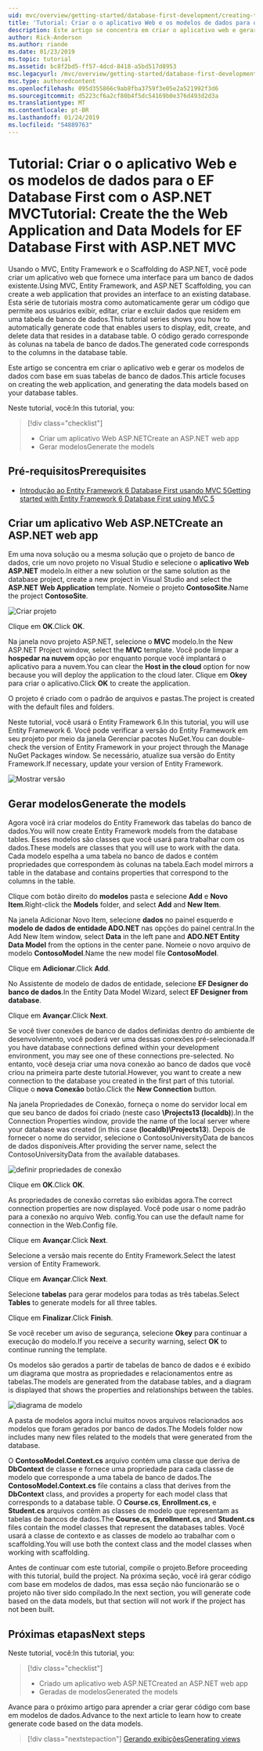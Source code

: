 ```yaml
---
uid: mvc/overview/getting-started/database-first-development/creating-the-web-application
title: 'Tutorial: Criar o o aplicativo Web e os modelos de dados para o EF Database First com o ASP.NET MVC'
description: Este artigo se concentra em criar o aplicativo web e gerar os modelos de dados com base em suas tabelas de banco de dados.
author: Rick-Anderson
ms.author: riande
ms.date: 01/23/2019
ms.topic: tutorial
ms.assetid: bc8f2bd5-ff57-4dcd-8418-a5bd517d8953
msc.legacyurl: /mvc/overview/getting-started/database-first-development/creating-the-web-application
msc.type: authoredcontent
ms.openlocfilehash: 095d355866c9ab8fba3759f3e05e2a521992f3d6
ms.sourcegitcommit: d5223cf6a2cf80b4f5dc54169b0e376d493d2d3a
ms.translationtype: MT
ms.contentlocale: pt-BR
ms.lasthandoff: 01/24/2019
ms.locfileid: "54889763"
---
```

# <a name="tutorial-create-the-the-web-application-and-data-models-for-ef-database-first-with-aspnet-mvc"></a><span data-ttu-id="1cafd-103">Tutorial: Criar o o aplicativo Web e os modelos de dados para o EF Database First com o ASP.NET MVC</span><span class="sxs-lookup"><span data-stu-id="1cafd-103">Tutorial: Create the the Web Application and Data Models for EF Database First with ASP.NET MVC</span></span>

 <span data-ttu-id="1cafd-104">Usando o MVC, Entity Framework e o Scaffolding do ASP.NET, você pode criar um aplicativo web que fornece uma interface para um banco de dados existente.</span><span class="sxs-lookup"><span data-stu-id="1cafd-104">Using MVC, Entity Framework, and ASP.NET Scaffolding, you can create a web application that provides an interface to an existing database.</span></span> <span data-ttu-id="1cafd-105">Esta série de tutoriais mostra como automaticamente gerar um código que permite aos usuários exibir, editar, criar e excluir dados que residem em uma tabela de banco de dados.</span><span class="sxs-lookup"><span data-stu-id="1cafd-105">This tutorial series shows you how to automatically generate code that enables users to display, edit, create, and delete data that resides in a database table.</span></span> <span data-ttu-id="1cafd-106">O código gerado corresponde às colunas na tabela de banco de dados.</span><span class="sxs-lookup"><span data-stu-id="1cafd-106">The generated code corresponds to the columns in the database table.</span></span>

<span data-ttu-id="1cafd-107">Este artigo se concentra em criar o aplicativo web e gerar os modelos de dados com base em suas tabelas de banco de dados.</span><span class="sxs-lookup"><span data-stu-id="1cafd-107">This article focuses on creating the web application, and generating the data models based on your database tables.</span></span>

<span data-ttu-id="1cafd-108">Neste tutorial, você:</span><span class="sxs-lookup"><span data-stu-id="1cafd-108">In this tutorial, you:</span></span>

> [!div class="checklist"]
> * <span data-ttu-id="1cafd-109">Criar um aplicativo Web ASP.NET</span><span class="sxs-lookup"><span data-stu-id="1cafd-109">Create an ASP.NET web app</span></span>
> * <span data-ttu-id="1cafd-110">Gerar modelos</span><span class="sxs-lookup"><span data-stu-id="1cafd-110">Generate the models</span></span>

## <a name="prerequisites"></a><span data-ttu-id="1cafd-111">Pré-requisitos</span><span class="sxs-lookup"><span data-stu-id="1cafd-111">Prerequisites</span></span>

* [<span data-ttu-id="1cafd-112">Introdução ao Entity Framework 6 Database First usando MVC 5</span><span class="sxs-lookup"><span data-stu-id="1cafd-112">Getting started with Entity Framework 6 Database First using MVC 5</span></span>](setting-up-database.md)

## <a name="create-an-aspnet-web-app"></a><span data-ttu-id="1cafd-113">Criar um aplicativo Web ASP.NET</span><span class="sxs-lookup"><span data-stu-id="1cafd-113">Create an ASP.NET web app</span></span>

<span data-ttu-id="1cafd-114">Em uma nova solução ou a mesma solução que o projeto de banco de dados, crie um novo projeto no Visual Studio e selecione o **aplicativo Web ASP.NET** modelo.</span><span class="sxs-lookup"><span data-stu-id="1cafd-114">In either a new solution or the same solution as the database project, create a new project in Visual Studio and select the **ASP.NET Web Application** template.</span></span> <span data-ttu-id="1cafd-115">Nomeie o projeto **ContosoSite**.</span><span class="sxs-lookup"><span data-stu-id="1cafd-115">Name the project **ContosoSite**.</span></span>

![Criar projeto](creating-the-web-application/_static/image1.png)

<span data-ttu-id="1cafd-117">Clique em **OK**.</span><span class="sxs-lookup"><span data-stu-id="1cafd-117">Click **OK**.</span></span>

<span data-ttu-id="1cafd-118">Na janela novo projeto ASP.NET, selecione o **MVC** modelo.</span><span class="sxs-lookup"><span data-stu-id="1cafd-118">In the New ASP.NET Project window, select the **MVC** template.</span></span> <span data-ttu-id="1cafd-119">Você pode limpar a **hospedar na nuvem** opção por enquanto porque você implantará o aplicativo para a nuvem.</span><span class="sxs-lookup"><span data-stu-id="1cafd-119">You can clear the **Host in the cloud** option for now because you will deploy the application to the cloud later.</span></span> <span data-ttu-id="1cafd-120">Clique em **Okey** para criar o aplicativo.</span><span class="sxs-lookup"><span data-stu-id="1cafd-120">Click **OK** to create the application.</span></span>

<span data-ttu-id="1cafd-121">O projeto é criado com o padrão de arquivos e pastas.</span><span class="sxs-lookup"><span data-stu-id="1cafd-121">The project is created with the default files and folders.</span></span>

<span data-ttu-id="1cafd-122">Neste tutorial, você usará o Entity Framework 6.</span><span class="sxs-lookup"><span data-stu-id="1cafd-122">In this tutorial, you will use Entity Framework 6.</span></span> <span data-ttu-id="1cafd-123">Você pode verificar a versão do Entity Framework em seu projeto por meio da janela Gerenciar pacotes NuGet.</span><span class="sxs-lookup"><span data-stu-id="1cafd-123">You can double-check the version of Entity Framework in your project through the Manage NuGet Packages window.</span></span> <span data-ttu-id="1cafd-124">Se necessário, atualize sua versão do Entity Framework.</span><span class="sxs-lookup"><span data-stu-id="1cafd-124">If necessary, update your version of Entity Framework.</span></span>

![Mostrar versão](creating-the-web-application/_static/image3.png)

## <a name="generate-the-models"></a><span data-ttu-id="1cafd-126">Gerar modelos</span><span class="sxs-lookup"><span data-stu-id="1cafd-126">Generate the models</span></span>

<span data-ttu-id="1cafd-127">Agora você irá criar modelos do Entity Framework das tabelas do banco de dados.</span><span class="sxs-lookup"><span data-stu-id="1cafd-127">You will now create Entity Framework models from the database tables.</span></span> <span data-ttu-id="1cafd-128">Esses modelos são classes que você usará para trabalhar com os dados.</span><span class="sxs-lookup"><span data-stu-id="1cafd-128">These models are classes that you will use to work with the data.</span></span> <span data-ttu-id="1cafd-129">Cada modelo espelha a uma tabela no banco de dados e contém propriedades que correspondem às colunas na tabela.</span><span class="sxs-lookup"><span data-stu-id="1cafd-129">Each model mirrors a table in the database and contains properties that correspond to the columns in the table.</span></span>

<span data-ttu-id="1cafd-130">Clique com botão direito do **modelos** pasta e selecione **Add** e **Novo Item**.</span><span class="sxs-lookup"><span data-stu-id="1cafd-130">Right-click the **Models** folder, and select **Add** and **New Item**.</span></span>

<span data-ttu-id="1cafd-131">Na janela Adicionar Novo Item, selecione **dados** no painel esquerdo e **modelo de dados de entidade ADO.NET** nas opções do painel central.</span><span class="sxs-lookup"><span data-stu-id="1cafd-131">In the Add New Item window, select **Data** in the left pane and **ADO.NET Entity Data Model** from the options in the center pane.</span></span> <span data-ttu-id="1cafd-132">Nomeie o novo arquivo de modelo **ContosoModel**.</span><span class="sxs-lookup"><span data-stu-id="1cafd-132">Name the new model file **ContosoModel**.</span></span>

<span data-ttu-id="1cafd-133">Clique em **Adicionar**.</span><span class="sxs-lookup"><span data-stu-id="1cafd-133">Click **Add**.</span></span>

<span data-ttu-id="1cafd-134">No Assistente de modelo de dados de entidade, selecione **EF Designer do banco de dados**.</span><span class="sxs-lookup"><span data-stu-id="1cafd-134">In the Entity Data Model Wizard, select **EF Designer from database**.</span></span>

<span data-ttu-id="1cafd-135">Clique em **Avançar**.</span><span class="sxs-lookup"><span data-stu-id="1cafd-135">Click **Next**.</span></span>

<span data-ttu-id="1cafd-136">Se você tiver conexões de banco de dados definidas dentro do ambiente de desenvolvimento, você poderá ver uma dessas conexões pré-selecionada.</span><span class="sxs-lookup"><span data-stu-id="1cafd-136">If you have database connections defined within your development environment, you may see one of these connections pre-selected.</span></span> <span data-ttu-id="1cafd-137">No entanto, você deseja criar uma nova conexão ao banco de dados que você criou na primeira parte deste tutorial.</span><span class="sxs-lookup"><span data-stu-id="1cafd-137">However, you want to create a new connection to the database you created in the first part of this tutorial.</span></span> <span data-ttu-id="1cafd-138">Clique o **nova Conexão** botão.</span><span class="sxs-lookup"><span data-stu-id="1cafd-138">Click the **New Connection** button.</span></span>

<span data-ttu-id="1cafd-139">Na janela Propriedades de Conexão, forneça o nome do servidor local em que seu banco de dados foi criado (neste caso **\Projects13 (localdb)**).</span><span class="sxs-lookup"><span data-stu-id="1cafd-139">In the Connection Properties window, provide the name of the local server where your database was created (in this case **(localdb)\Projects13**).</span></span> <span data-ttu-id="1cafd-140">Depois de fornecer o nome do servidor, selecione o ContosoUniversityData de bancos de dados disponíveis.</span><span class="sxs-lookup"><span data-stu-id="1cafd-140">After providing the server name, select the ContosoUniversityData from the available databases.</span></span>

![definir propriedades de conexão](creating-the-web-application/_static/image8.png)

<span data-ttu-id="1cafd-142">Clique em **OK**.</span><span class="sxs-lookup"><span data-stu-id="1cafd-142">Click **OK**.</span></span>

<span data-ttu-id="1cafd-143">As propriedades de conexão corretas são exibidas agora.</span><span class="sxs-lookup"><span data-stu-id="1cafd-143">The correct connection properties are now displayed.</span></span> <span data-ttu-id="1cafd-144">Você pode usar o nome padrão para a conexão no arquivo Web. config.</span><span class="sxs-lookup"><span data-stu-id="1cafd-144">You can use the default name for connection in the Web.Config file.</span></span>

<span data-ttu-id="1cafd-145">Clique em **Avançar**.</span><span class="sxs-lookup"><span data-stu-id="1cafd-145">Click **Next**.</span></span>

<span data-ttu-id="1cafd-146">Selecione a versão mais recente do Entity Framework.</span><span class="sxs-lookup"><span data-stu-id="1cafd-146">Select the latest version of Entity Framework.</span></span>

<span data-ttu-id="1cafd-147">Clique em **Avançar**.</span><span class="sxs-lookup"><span data-stu-id="1cafd-147">Click **Next**.</span></span>

<span data-ttu-id="1cafd-148">Selecione **tabelas** para gerar modelos para todas as três tabelas.</span><span class="sxs-lookup"><span data-stu-id="1cafd-148">Select **Tables** to generate models for all three tables.</span></span>

<span data-ttu-id="1cafd-149">Clique em **Finalizar**.</span><span class="sxs-lookup"><span data-stu-id="1cafd-149">Click **Finish**.</span></span>

<span data-ttu-id="1cafd-150">Se você receber um aviso de segurança, selecione **Okey** para continuar a execução do modelo.</span><span class="sxs-lookup"><span data-stu-id="1cafd-150">If you receive a security warning, select **OK** to continue running the template.</span></span>

<span data-ttu-id="1cafd-151">Os modelos são gerados a partir de tabelas de banco de dados e é exibido um diagrama que mostra as propriedades e relacionamentos entre as tabelas.</span><span class="sxs-lookup"><span data-stu-id="1cafd-151">The models are generated from the database tables, and a diagram is displayed that shows the properties and relationships between the tables.</span></span>

![diagrama de modelo](creating-the-web-application/_static/image11.png)

<span data-ttu-id="1cafd-153">A pasta de modelos agora inclui muitos novos arquivos relacionados aos modelos que foram gerados por banco de dados.</span><span class="sxs-lookup"><span data-stu-id="1cafd-153">The Models folder now includes many new files related to the models that were generated from the database.</span></span>

<span data-ttu-id="1cafd-154">O **ContosoModel.Context.cs** arquivo contém uma classe que deriva de **DbContext** de classe e fornece uma propriedade para cada classe de modelo que corresponde a uma tabela de banco de dados.</span><span class="sxs-lookup"><span data-stu-id="1cafd-154">The **ContosoModel.Context.cs** file contains a class that derives from the **DbContext** class, and provides a property for each model class that corresponds to a database table.</span></span> <span data-ttu-id="1cafd-155">O **Course.cs**, **Enrollment.cs**, e **Student.cs** arquivos contêm as classes de modelo que representam as tabelas de bancos de dados.</span><span class="sxs-lookup"><span data-stu-id="1cafd-155">The **Course.cs**, **Enrollment.cs**, and **Student.cs** files contain the model classes that represent the databases tables.</span></span> <span data-ttu-id="1cafd-156">Você usará a classe de contexto e as classes de modelo ao trabalhar com o scaffolding.</span><span class="sxs-lookup"><span data-stu-id="1cafd-156">You will use both the context class and the model classes when working with scaffolding.</span></span>

<span data-ttu-id="1cafd-157">Antes de continuar com este tutorial, compile o projeto.</span><span class="sxs-lookup"><span data-stu-id="1cafd-157">Before proceeding with this tutorial, build the project.</span></span> <span data-ttu-id="1cafd-158">Na próxima seção, você irá gerar código com base em modelos de dados, mas essa seção não funcionarão se o projeto não tiver sido compilado.</span><span class="sxs-lookup"><span data-stu-id="1cafd-158">In the next section, you will generate code based on the data models, but that section will not work if the project has not been built.</span></span>

## <a name="next-steps"></a><span data-ttu-id="1cafd-159">Próximas etapas</span><span class="sxs-lookup"><span data-stu-id="1cafd-159">Next steps</span></span>

<span data-ttu-id="1cafd-160">Neste tutorial, você:</span><span class="sxs-lookup"><span data-stu-id="1cafd-160">In this tutorial, you:</span></span>

> [!div class="checklist"]
> * <span data-ttu-id="1cafd-161">Criado um aplicativo web ASP.NET</span><span class="sxs-lookup"><span data-stu-id="1cafd-161">Created an ASP.NET web app</span></span>
> * <span data-ttu-id="1cafd-162">Geradas de modelos</span><span class="sxs-lookup"><span data-stu-id="1cafd-162">Generated the models</span></span>

<span data-ttu-id="1cafd-163">Avance para o próximo artigo para aprender a criar gerar código com base em modelos de dados.</span><span class="sxs-lookup"><span data-stu-id="1cafd-163">Advance to the next article to learn how to create generate code based on the data models.</span></span>
> [!div class="nextstepaction"]
> [<span data-ttu-id="1cafd-164">Gerando exibições</span><span class="sxs-lookup"><span data-stu-id="1cafd-164">Generating views</span></span>](generating-views.md)
